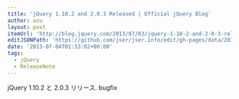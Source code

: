 ```yaml
---
title: 'jQuery 1.10.2 and 2.0.3 Released | Official jQuery Blog'
author: azu
layout: post
itemUrl: 'http://blog.jquery.com/2013/07/03/jquery-1-10-2-and-2-0-3-released/'
editJSONPath: 'https://github.com/jser/jser.info/edit/gh-pages/data/2013/07/index.json'
date: '2013-07-04T01:33:02+00:00'
tags:
  - jQuery
  - ReleaseNote
---
```

jQuery 1.10.2 と 2.0.3 リリース.
bugfix

